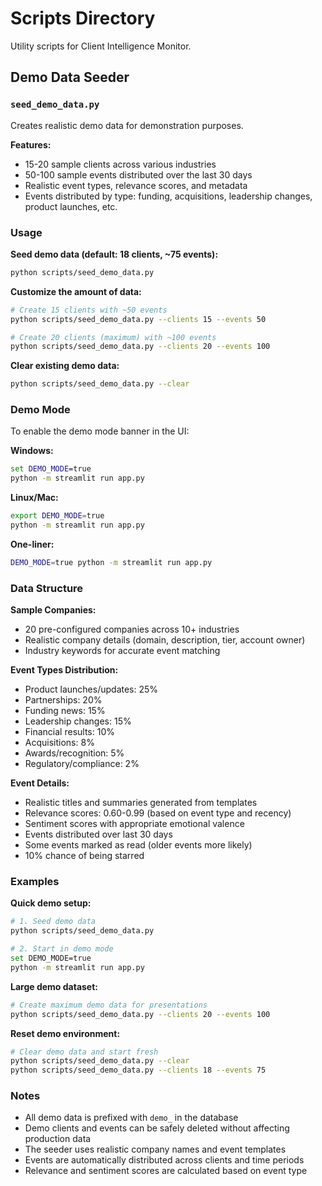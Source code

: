 # Scripts Directory

Utility scripts for Client Intelligence Monitor.

## Demo Data Seeder

### `seed_demo_data.py`

Creates realistic demo data for demonstration purposes.

**Features:**
- 15-20 sample clients across various industries
- 50-100 sample events distributed over the last 30 days
- Realistic event types, relevance scores, and metadata
- Events distributed by type: funding, acquisitions, leadership changes, product launches, etc.

### Usage

**Seed demo data (default: 18 clients, ~75 events):**
```bash
python scripts/seed_demo_data.py
```

**Customize the amount of data:**
```bash
# Create 15 clients with ~50 events
python scripts/seed_demo_data.py --clients 15 --events 50

# Create 20 clients (maximum) with ~100 events
python scripts/seed_demo_data.py --clients 20 --events 100
```

**Clear existing demo data:**
```bash
python scripts/seed_demo_data.py --clear
```

### Demo Mode

To enable the demo mode banner in the UI:

**Windows:**
```cmd
set DEMO_MODE=true
python -m streamlit run app.py
```

**Linux/Mac:**
```bash
export DEMO_MODE=true
python -m streamlit run app.py
```

**One-liner:**
```bash
DEMO_MODE=true python -m streamlit run app.py
```

### Data Structure

**Sample Companies:**
- 20 pre-configured companies across 10+ industries
- Realistic company details (domain, description, tier, account owner)
- Industry keywords for accurate event matching

**Event Types Distribution:**
- Product launches/updates: 25%
- Partnerships: 20%
- Funding news: 15%
- Leadership changes: 15%
- Financial results: 10%
- Acquisitions: 8%
- Awards/recognition: 5%
- Regulatory/compliance: 2%

**Event Details:**
- Realistic titles and summaries generated from templates
- Relevance scores: 0.60-0.99 (based on event type and recency)
- Sentiment scores with appropriate emotional valence
- Events distributed over last 30 days
- Some events marked as read (older events more likely)
- 10% chance of being starred

### Examples

**Quick demo setup:**
```bash
# 1. Seed demo data
python scripts/seed_demo_data.py

# 2. Start in demo mode
set DEMO_MODE=true
python -m streamlit run app.py
```

**Large demo dataset:**
```bash
# Create maximum demo data for presentations
python scripts/seed_demo_data.py --clients 20 --events 100
```

**Reset demo environment:**
```bash
# Clear demo data and start fresh
python scripts/seed_demo_data.py --clear
python scripts/seed_demo_data.py --clients 18 --events 75
```

### Notes

- All demo data is prefixed with `demo_` in the database
- Demo clients and events can be safely deleted without affecting production data
- The seeder uses realistic company names and event templates
- Events are automatically distributed across clients and time periods
- Relevance and sentiment scores are calculated based on event type
